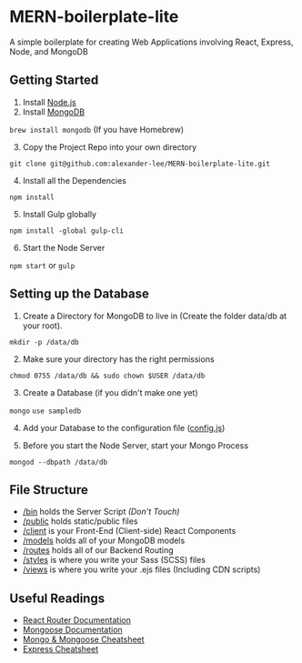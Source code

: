 # MERN-boilerplate-lite
A simple boilerplate for creating Web Applications involving React, Express, Node, and MongoDB

## Getting Started
1. Install [Node.js](https://nodejs.org/en/)
2. Install [MongoDB](https://www.mongodb.com/)

  `brew install mongodb` (If you have Homebrew)

3. Copy the Project Repo into your own directory

  `git clone git@github.com:alexander-lee/MERN-boilerplate-lite.git`

4. Install all the Dependencies

  `npm install`

5. Install Gulp globally

  `npm install -global gulp-cli`

6. Start the Node Server

  `npm start` or `gulp`

## Setting up the Database
1. Create a Directory for MongoDB to live in (Create the folder data/db at your root).

  `mkdir -p /data/db`

2. Make sure your directory has the right permissions

  `chmod 0755 /data/db && sudo chown $USER /data/db`

3. Create a Database (if you didn't make one yet)

  `mongo`
  `use sampledb`

4. Add your Database to the configuration file ([config.js](https://github.com/alexander-lee/MERN-boilerplate-lite/blob/master/config.js))

5. Before you start the Node Server, start your Mongo Process

  `mongod --dbpath /data/db`



## File Structure
* [/bin](https://github.com/alexander-lee/react-boilerplate/tree/master/bin) holds the Server Script *(Don't Touch)*
* [/public](https://github.com/alexander-lee/react-boilerplate/tree/master/public) holds static/public files
* [/client](https://github.com/alexander-lee/react-boilerplate/tree/master/client) is your Front-End (Client-side) React Components
* [/models](https://github.com/alexander-lee/react-boilerplate/tree/master/models) holds all of your MongoDB models
* [/routes](https://github.com/alexander-lee/react-boilerplate/tree/master/routes) holds all of our Backend Routing
* [/styles](https://github.com/alexander-lee/react-boilerplate/tree/master/styles) is where you write your Sass (SCSS) files
* [/views](https://github.com/alexander-lee/react-boilerplate/tree/master/views) is where you write your .ejs files (Including CDN scripts)

## Useful Readings
* [React Router Documentation](https://reacttraining.com/react-router/web/api)
* [Mongoose Documentation](http://mongoosejs.com/docs/api.html)
* [Mongo & Mongoose Cheatsheet](https://github.com/azat-co/cheatsheets/blob/master/mongodb-mongoose/readme.md)
* [Express Cheatsheet](https://github.com/azat-co/cheatsheets/tree/master/express4)


